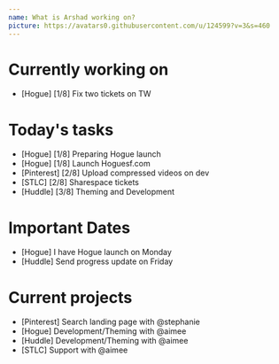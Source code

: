 ```yaml
---
name: What is Arshad working on?
picture: https://avatars0.githubusercontent.com/u/124599?v=3&s=460
---
```


# Currently working on

* [Hogue] [1/8] Fix two tickets on TW

# Today's tasks

* [Hogue] [1/8] Preparing Hogue launch
* [Hogue] [1/8] Launch Hoguesf.com
* [Pinterest] [2/8] Upload compressed videos on dev
* [STLC] [2/8] Sharespace tickets
* [Huddle] [3/8] Theming and Development

# Important Dates

* [Hogue] I have Hogue launch on Monday
* [Huddle] Send progress update on Friday

# Current projects

* [Pinterest] Search landing page with @stephanie
* [Hogue] Development/Theming with @aimee
* [Huddle] Development/Theming with @aimee
* [STLC] Support with @aimee
